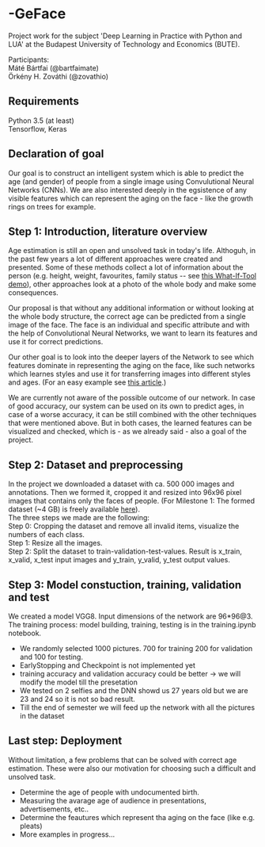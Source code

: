 # -GeFace
Project work for the subject 'Deep Learning in Practice with Python and LUA' at the Budapest University of Technology and Economics (BUTE).

Participants:
<br>Máté Bártfai (@bartfaimate)
<br>Örkény H. Zováthi (@zovathio)

## Requirements
Python 3.5 (at least)<br>
Tensorflow, Keras

## Declaration of goal
Our goal is to construct an intelligent system which is able to predict the age (and gender) of people from a single image using Convulutional Neural Networks (CNNs). We are also interested deeply in the egsistence of any visible features which can represent the aging on the face - like the growth rings on trees for example.

## Step 1: Introduction, literature overview
Age estimation is still an open and unsolved task in today's life. Althoguh, in the past few years a lot of different approaches were created and presented. Some of these methods collect a lot of information about the person (e.g. height, weight, favourites, family status -- see [this What-If-Tool demo](https://pair-code.github.io/what-if-tool/age.html)), other approaches look at a photo of the whole body and make some consequences. 

Our proposal is that without any additional information or without looking at the whole body structure, the correct age can be predicted from a single image of the face. The face is an individual and specific attribute and with the help of Convolutional Neural Networks, we want to learn its features and use it for correct predictions. 

Our other goal is to look into the deeper layers of the Network to see which features dominate in representing the aging on the face, like such networks which learnes styles and use it for transferring images into different styles and ages. (For an easy example see  [this article](https://medium.com/tensorflow/neural-style-transfer-creating-art-with-deep-learning-using-tf-keras-and-eager-execution-7d541ac31398).)

We are currently not aware of the possible outcome of our network. In case of good accuracy, our system can be used on its own to predict ages, in case of a worse accuracy, it can be still combined with the other techniques that were mentioned above. But in both cases, the learned features can be visualized and checked, which is - as we already said - also a goal of the project.

## Step 2: Dataset and preprocessing
In the project we downloaded a dataset with ca. 500 000 images and annotations. Then we formed it, cropped it and resized into 96x96 pixel images that contains only the faces of people. (For Milestone 1: The formed dataset (~4 GB) is freely available [here](https://drive.google.com/file/d/1QY0hLoK9sMJN4kUDFeTIl9C7OoQIE88W/view)).
<br> The three steps we made are the following:<br>
Step 0: Cropping the dataset and remove all invalid items, visualize the numbers of each class.<br>
Step 1: Resize all the images.<br>
Step 2: Split the dataset to train-validation-test-values. Result is x_train, x_valid, x_test input images and y_train, y_valid, y_test output values.

## Step 3: Model constuction, training, validation and test
We created a model VGG8. Input dimensions of the network are 96*96@3. The training process: model building, training, testing is in the training.ipynb notebook. 
* We randomly selected 1000 pictures. 700 for training 200 for validation and 100 for testing. 
* EarlyStopping and Checkpoint is not implemented yet
* training accuracy and validation accuracy could be better -> we will modify the model till the presetation
* We tested on 2 selfies and the DNN showd us 27 years old but we are 23 and 24 so it is not so bad result.
* Till the end of semester we will feed up the network with all the pictures in the dataset

## Last step: Deployment
Without limitation, a few problems that can be solved with correct age estimation. These were also our motivation for choosing such a difficult and unsolved task.

* Determine the age of people with undocumented birth.
* Measuring the avarage age of audience in presentations, advertisements, etc..
* Determine the feautures which represent tha aging on the face (like e.g. pleats)
* More examples in progress...
